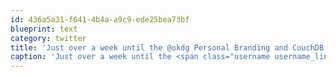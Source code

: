 ```yaml
---
id: 436a5a31-f641-4b4a-a9c9-ede25bea73bf
blueprint: text
category: twitter
title: 'Just over a week until the @okdg Personal Branding and CouchDB presentations by @rtaylor and @neh http://bit.ly/e0EhWH'
caption: 'Just over a week until the <span class="username username_linked">@<a href="https://twitter.com/okdg" title="OKDG">okdg</a></span> Personal Branding and CouchDB presentations by <span class="username username_linked">@<a href="https://twitter.com/rtaylor" title="Elon Musk">rtaylor</a></span> and <span class="username username_linked">@<a href="https://twitter.com/neh" title="Nathan Howell">neh</a></span> http://bit.ly/e0EhWH'
---
```

